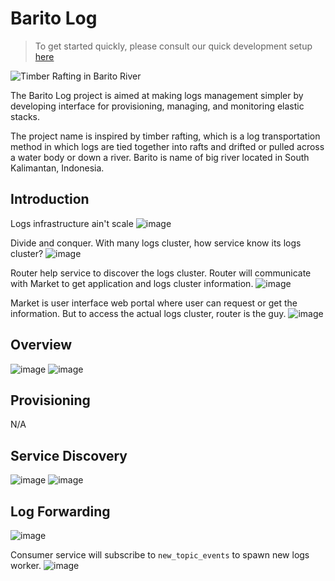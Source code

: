 # Barito Log

> To get started quickly, please consult our quick development setup [here](https://github.com/BaritoLog/BaritoMarket)

![Timber Rafting in Barito River](_images/0-timber-rafting-in-barito-river.jpg)

The Barito Log project is aimed at making logs management simpler by developing interface for provisioning, managing, and monitoring elastic stacks. 

The project name is inspired by timber rafting, which is a log transportation method in which logs are tied together into rafts and drifted or pulled across a water body or down a river. Barito is name of big river located in South Kalimantan, Indonesia. 

## Introduction
Logs infrastructure ain't scale
![image](_images/1-logs-infra-aint-scale.png)

Divide and conquer. With many logs cluster, how service know its logs cluster?
![image](_images/2-service-dont-know-its-cluster.png)

Router help service to discover the logs cluster. Router will communicate with Market to get application and logs cluster information.
![image](_images/3-router-help.png)

Market is user interface web portal where user can request or get the information. But to access the actual logs cluster, router is the guy. 
![image](_images/4-market-provision-the-cluster.png)


## Overview
![image](_images/6-barito-overview.png)
![image](_images/5-inside-the-cluster.png)

## Provisioning

N/A

## Service Discovery

![image](_images/7-producer-router.png)
![image](_images/8-kibana-router.png)

## Log Forwarding

![image](_images/9-logs-journey.png)

Consumer service will subscribe to `new_topic_events` to spawn new logs worker.
![image](_images/10-logs-and-events.png)
